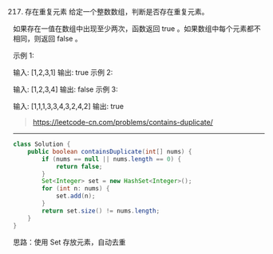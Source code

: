 217. 存在重复元素
给定一个整数数组，判断是否存在重复元素。

如果存在一值在数组中出现至少两次，函数返回 true 。如果数组中每个元素都不相同，则返回 false 。

 

示例 1:

输入: [1,2,3,1]
输出: true
示例 2:

输入: [1,2,3,4]
输出: false
示例 3:

输入: [1,1,1,3,3,4,3,2,4,2]
输出: true

> https://leetcode-cn.com/problems/contains-duplicate/

---

```java
class Solution {
    public boolean containsDuplicate(int[] nums) {
        if (nums == null || nums.length == 0) {
            return false;
        }
        Set<Integer> set = new HashSet<Integer>();
        for (int n: nums) {
            set.add(n);
        }
        return set.size() != nums.length;
    }
}
```

思路：使用 Set 存放元素，自动去重

